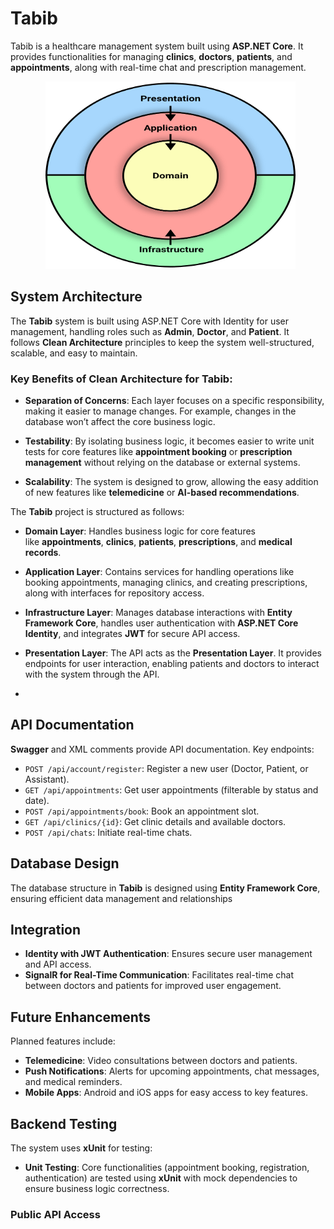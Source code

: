 # Tabib

Tabib is a healthcare management system built using **ASP.NET Core**. It provides functionalities for managing **clinics**, **doctors**, **patients**, and **appointments**, along with real-time chat and prescription management.

<div align="center">

  <img src="13rC-_1_.png" alt="Project Structure" width="400" height="300"/>

</div>

## System Architecture

The **Tabib** system is built using ASP.NET Core with Identity for user management, handling roles such as **Admin**, **Doctor**, and **Patient**. It follows **Clean Architecture** principles to keep the system well-structured, scalable, and easy to maintain.

### Key Benefits of Clean Architecture for **Tabib**:

- **Separation of Concerns**: Each layer focuses on a specific responsibility, making it easier to manage changes. For example, changes in the database won’t affect the core business logic.
    
- **Testability**: By isolating business logic, it becomes easier to write unit tests for core features like **appointment booking** or **prescription management** without relying on the database or external systems.
    
- **Scalability**: The system is designed to grow, allowing the easy addition of new features like **telemedicine** or **AI-based recommendations**.

The **Tabib** project is structured as follows:

- **Domain Layer**: Handles business logic for core features like **appointments**, **clinics**, **patients**, **prescriptions**, and **medical records**.

- **Application Layer**: Contains services for handling operations like booking appointments, managing clinics, and creating prescriptions, along with interfaces for repository access.

- **Infrastructure Layer**: Manages database interactions with **Entity Framework Core**, handles user authentication with **ASP.NET Core Identity**, and integrates **JWT** for secure API access.

- **Presentation Layer**: The API acts as the **Presentation Layer**. It provides endpoints for user interaction, enabling patients and doctors to interact with the system through the API.
-

## API Documentation

**Swagger** and XML comments provide API documentation. Key endpoints:

- `POST /api/account/register`: Register a new user (Doctor, Patient, or Assistant).
- `GET /api/appointments`: Get user appointments (filterable by status and date).
- `POST /api/appointments/book`: Book an appointment slot.
- `GET /api/clinics/{id}`: Get clinic details and available doctors.
- `POST /api/chats`: Initiate real-time chats.

## Database Design

The database structure in **Tabib** is designed using **Entity Framework Core**, ensuring efficient data management and relationships 

## Integration

- **Identity with JWT Authentication**: Ensures secure user management and API access.
- **SignalR for Real-Time Communication**: Facilitates real-time chat between doctors and patients for improved user engagement.

## Future Enhancements

Planned features include:

- **Telemedicine**: Video consultations between doctors and patients.
- **Push Notifications**: Alerts for upcoming appointments, chat messages, and medical reminders.
- **Mobile Apps**: Android and iOS apps for easy access to key features.

## Backend Testing

The system uses **xUnit** for testing:

- **Unit Testing**: Core functionalities (appointment booking, registration, authentication) are tested using **xUnit** with mock dependencies to ensure business logic correctness.
### Public API Access


